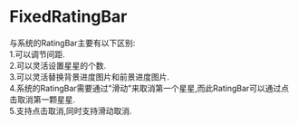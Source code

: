 # FixedRatingBar

与系统的RatingBar主要有以下区别:</br>
1.可以调节间距.</br>
2.可以灵活设置星星的个数.</br>
3.可以灵活替换背景进度图片和前景进度图片.</br>
4.系统的RatingBar需要通过"滑动"来取消第一个星星,而此RatingBar可以通过点击取消第一颗星星.</br>
5.支持点击取消,同时支持滑动取消.</br>
